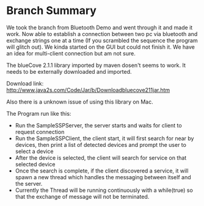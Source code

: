 # Branch Summary

We took the branch from Bluetooth Demo and went through it and
made it work. Now able to establish a connection between two pc via bluetooth
and exchange strings one at a time (If you scrambled the sequence the program 
will glitch out). We kinda started on the GUI but could not finish it. 
We have an idea for multi-client connection but am not sure.

The blueCove 2.1.1 library imported by maven dosen't seems to work. 
It needs to be externally downloaded and imported.

Download link: http://www.java2s.com/Code/Jar/b/Downloadbluecove211jar.htm

Also there is a unknown issue of using this library on Mac.

The Program run like this: <br>
* Run the SampleSSPServer, the server starts and waits for client to request connection
* Run the SampleSSPClient, the client start, it will first search for near by devices, 
    then print a list of detected devices and prompt the user to select a device
* After the device is selected, the client will search for service on that selected device
* Once the search is complete, if the client discovered a service, it will spawn
    a new thread which handles the messaging between itself and the server.
* Currently the Thread will be running continuously with a while(true) so that the 
    exchange of message will not be terminated.